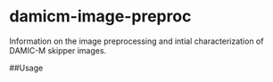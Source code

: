 # damicm-image-preproc

Information on the image preprocessing and intial characterization of DAMIC-M skipper images. 

##Usage
